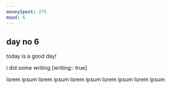 ```yaml
---
moneySpent: 275
mood: 6
---
```

## day no 6
today is a good day!
 

i did some writing [writing:: true]

lorem ipsum lorem ipsum lorem ipsum lorem ipsum lorem ipsum
